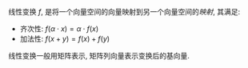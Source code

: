 线性变换 $f$, 是将一个向量空间的向量映射到另一个向量空间的*映射*, 其满足:
- 齐次性: $f(\alpha \cdot x)=\alpha \cdot f(x)$
- 加法性: $f(x+y)=f(x)+f(y)$

线性变换一般用矩阵表示, 矩阵列向量表示变换后的基向量.